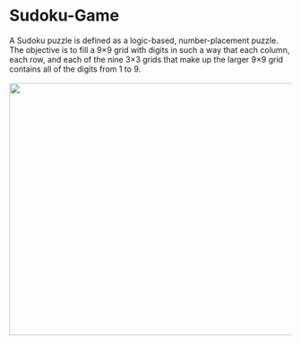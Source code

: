 # Sudoku-Game
A Sudoku puzzle is defined as a logic-based, number-placement puzzle. The objective is to fill a 9×9 grid with digits in such a way that each column, each row, and each of the nine 3×3 grids that make up the larger 9×9 grid contains all of the digits from 1 to 9.
</br>
</br>
<img src="StoryExplorationGame/img/img1.PNG" width=1200 height=450>
